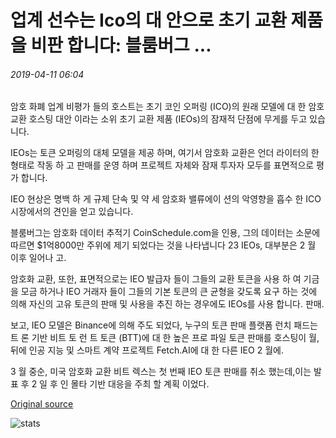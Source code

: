 # 업계 선수는 Ico의 대 안으로 초기 교환 제품을 비판 합니다: 블룸버그 ...

###### 2019-04-11 06:04

암호 화폐 업계 비평가 들의 호스트는 초기 코인 오퍼링 (ICO)의 원래 모델에 대 한 암호 교환 호스팅 대안 이라는 소위 초기 교환 제품 (IEOs)의 잠재적 단점에 무게를 두고 있습니다.

IEOs는 토큰 오퍼링의 대체 모델을 제공 하며, 여기서 암호화 교환은 언더 라이터의 한 형태로 작동 하 고 판매를 운영 하며 프로젝트 자체와 잠재 투자자 모두를 표면적으로 평가 합니다.

IEO 현상은 명백 하 게 규제 단속 및 약 세 암호화 밸류에이 션의 악영향을 흡수 한 ICO 시장에서의 견인을 얻고 있습니다.

블룸버그는 암호화 데이터 추적기 CoinSchedule.com을 인용, 그의 데이터는 소문에 따르면 $1억8000만 주위에 제기 되었다는 것을 나타냅니다 23 IEOs, 대부분은 2 월 이후 일어나 고.

암호화 교환, 또한, 표면적으로는 IEO 발급자 들이 그들의 교환 토큰을 사용 하 여 기금을 모금 하거나 IEO 거래자 들이 그들의 기본 토큰의 큰 균형을 갖도록 요구 하는 것에 의해 자신의 고유 토큰의 판매 및 사용을 추진 하는 경우에도 IEOs를 사용 합니다. 판매.

보고, IEO 모델은 Binance에 의해 주도 되었다, 누구의 토큰 판매 플랫폼 런치 패드는 트 론 기반 비트 토 런 트 토큰 (BTT)에 대 한 높은 프로 파일 토큰 판매를 호스팅이 월, 뒤에 인공 지능 및 스마트 계약 프로젝트 Fetch.AI에 대 한 다른 IEO 2 월에.

3 월 중순, 미국 암호화 교환 비트 렉스는 첫 번째 IEO 토큰 판매를 취소 했는데,이는 발표 후 2 일 후 인 몰타 기반 대응을 주최 할 계획 이었다.

[Original source](https://cointelegraph.com/news/industry-players-criticize-initial-exchange-offerings-as-alternative-to-icos-bloomberg)

![stats](https://c.statcounter.com/11760860/0/a89fa40b/1/ "stats")